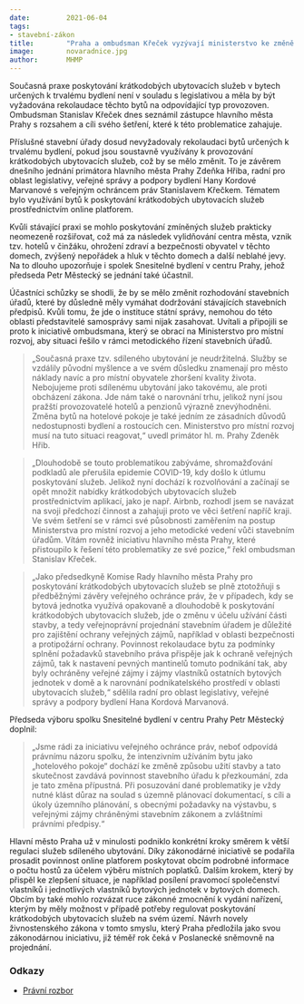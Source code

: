 ```yaml
---
date:         2021-06-04
tags:         
- stavební-zákon
title:        "Praha a ombudsman Křeček vyzývají ministerstvo ke změně přístupu stavebních úřadů k bytům využívaným ke sdílenému ubytování"
image: 	      novaradnice.jpg
author:       MHMP
---
```


Současná praxe poskytování krátkodobých ubytovacích služeb v bytech určených k trvalému bydlení není v souladu s legislativou a měla by být vyžadována rekolaudace těchto bytů na odpovídající typ provozoven. Ombudsman Stanislav Křeček dnes seznámil zástupce hlavního města Prahy s rozsahem a cíli svého šetření, které k této problematice zahajuje.

Příslušné stavební úřady dosud nevyžadovaly rekolaudaci bytů určených k trvalému bydlení, pokud jsou soustavně využívány k provozování krátkodobých ubytovacích služeb, což by se mělo změnit. To je závěrem dnešního jednání primátora hlavního města Prahy Zdeňka Hřiba, radní pro oblast legislativy, veřejné správy a podpory bydlení Hany Kordové Marvanové s veřejným ochráncem práv Stanislavem Křečkem. Tématem bylo využívání bytů k poskytování krátkodobých ubytovacích služeb prostřednictvím online platforem.

Kvůli stávající praxi se mohlo poskytování zmíněných služeb prakticky neomezeně rozšiřovat, což má za následek vylidňování centra města, vznik tzv. hotelů v činžáku, ohrožení zdraví a bezpečnosti obyvatel v těchto domech, zvýšený nepořádek a hluk v těchto domech a další neblahé jevy. Na to dlouho upozorňuje i spolek Snesitelné bydlení v centru Prahy, jehož předseda Petr Městecký se jednání také účastnil.

Účastníci schůzky se shodli, že by se mělo změnit rozhodování stavebních úřadů, které by důsledně měly vymáhat dodržování stávajících stavebních předpisů. Kvůli tomu, že jde o instituce státní správy, nemohou do této oblasti představitelé samosprávy sami nijak zasahovat. Uvítali a připojili se proto k iniciativě ombudsmana, který se obrací na Ministerstvo pro místní rozvoj, aby situaci řešilo v rámci metodického řízení stavebních úřadů.

> „Současná praxe tzv. sdíleného ubytování je neudržitelná. Služby se vzdálily původní myšlence a ve svém důsledku znamenají pro město náklady navíc a pro místní obyvatele zhoršení kvality života. Nebojujeme proti sdílenému ubytování jako takovému, ale proti obcházení zákona. Jde nám také o narovnání trhu, jelikož nyní jsou pražští provozovatelé hotelů a penzionů výrazně znevýhodněni. Změna bytů na hotelové pokoje je také jedním ze zásadních důvodů nedostupnosti bydlení a rostoucích cen. Ministerstvo pro místní rozvoj musí na tuto situaci reagovat,“ uvedl primátor hl. m. Prahy Zdeněk Hřib.

> „Dlouhodobě se touto problematikou zabýváme, shromažďování podkladů ale přerušila epidemie COVID-19, kdy došlo k útlumu poskytování služeb. Jelikož nyní dochází k rozvolňování a začínají se opět množit nabídky krátkodobých ubytovacích služeb prostřednictvím aplikací, jako je např. Airbnb, rozhodl jsem se navázat na svoji předchozí činnost a zahajuji proto ve věci šetření napříč kraji. Ve svém šetření se v rámci své působnosti zaměřením na postup Ministerstva pro místní rozvoj a jeho metodické vedení vůči stavebním úřadům. Vítám rovněž iniciativu hlavního města Prahy, které přistoupilo k řešení této problematiky ze své pozice,“ řekl ombudsman Stanislav Křeček.

> „Jako předsedkyně Komise Rady hlavního města Prahy pro poskytování krátkodobých ubytovacích služeb se plně ztotožňuji s předběžnými závěry veřejného ochránce práv, že v případech, kdy se bytová jednotka využívá opakovaně a dlouhodobě k poskytování krátkodobých ubytovacích služeb, jde o změnu v účelu užívání části stavby, a tedy veřejnoprávní projednání stavebním úřadem je důležité pro zajištění ochrany veřejných zájmů, například v oblasti bezpečnosti a protipožární ochrany. Povinnost rekolaudace bytu za podmínky splnění požadavků stavebního práva přispěje jak k ochraně veřejných zájmů, tak k nastavení pevných mantinelů tomuto podnikání tak, aby byly ochráněny veřejné zájmy i zájmy vlastníků ostatních bytových jednotek v domě a k narovnání podnikatelského prostředí v oblasti ubytovacích služeb,“ sdělila radní pro oblast legislativy, veřejné správy a podpory bydlení Hana Kordová Marvanová.

Předseda výboru spolku Snesitelné bydlení v centru Prahy Petr Městecký doplnil: 

> „Jsme rádi za iniciativu veřejného ochránce práv, neboť odpovídá právnímu názoru spolku, že intenzivním užíváním bytu jako „hotelového pokoje“ dochází ke změně způsobu užití stavby a tato skutečnost zavdává povinnost stavebního úřadu k přezkoumání, zda je tato změna přípustná. Při posuzování dané problematiky je vždy nutné klást důraz na soulad s územně plánovací dokumentací, s cíli a úkoly územního plánování, s obecnými požadavky na výstavbu, s veřejnými zájmy chráněnými stavebním zákonem a zvláštními právními předpisy.“

Hlavní město Praha už v minulosti podniklo konkrétní kroky směrem k větší regulaci služeb sdíleného ubytování.  Díky zákonodárné iniciativě se podařila prosadit povinnost online platforem poskytovat obcím podrobné informace o počtu hostů za účelem výběru místních poplatků. Dalším krokem, který by přispěl ke zlepšení situace, je například posílení pravomocí společenství vlastníků i jednotlivých vlastníků bytových jednotek v bytových domech. Obcím by také mohlo rozvázat ruce zákonné zmocnění k vydání nařízení, kterým by měly možnost v případě potřeby regulovat poskytování krátkodobých ubytovacích služeb na svém území. Návrh novely živnostenského zákona v tomto smyslu, který Praha předložila jako svou zákonodárnou iniciativu, již téměř rok čeká v Poslanecké sněmovně na projednání.

### Odkazy

* [Právní rozbor](https://drive.google.com/drive/folders/1VX75PxaMEEKKxYlmISqSx7qAksja-v2Y?usp=sharing)
